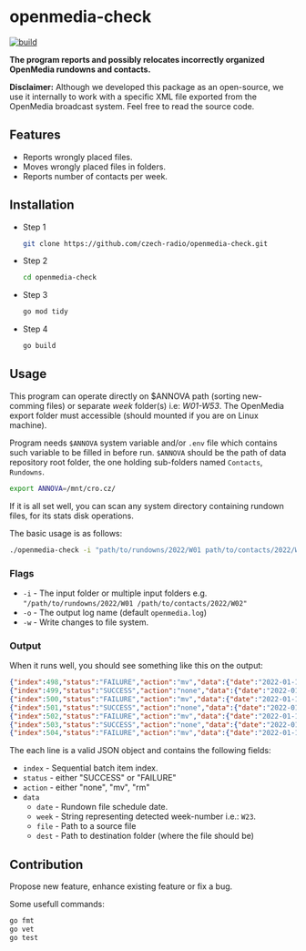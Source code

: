 # openmedia-check

[![build](https://github.com/czech-radio/openmedia-check/actions/workflows/main.yml/badge.svg)](https://github.com/czech-radio/openmedia-check/actions/workflows/main.yml)

**The program reports and possibly relocates incorrectly organized OpenMedia rundowns and contacts.**

**Disclaimer:** Although we developed this package as an open-source, we use it internally to work with a specific XML file exported from the OpenMedia broadcast system. Feel free to read the source code.

## Features

- Reports wrongly placed files.
- Moves wrongly placed files in folders.
- Reports number of contacts per week.

## Installation

- Step 1
  ```bash
  git clone https://github.com/czech-radio/openmedia-check.git
  ```
- Step 2
  ```bash
  cd openmedia-check
  ```
- Step 3
  ```bash
  go mod tidy
  ```
- Step 4
  ```bash
  go build
  ```


## Usage

This program can operate directly on $ANNOVA path (sorting new-comming files) or separate *week* folder(s) i.e: _W01-W53_.
The OpenMedia export folder must accessible (should mounted if you are on Linux machine).

Program needs `$ANNOVA` system variable and/or `.env` file which contains such variable to be filled in before run.
`$ANNOVA` should be the path of data repository root folder, the one holding sub-folders named `Contacts`, `Rundowns`.
```bash
export ANNOVA=/mnt/cro.cz/

```

If it is all set well, you can scan any system directory containing rundown files, for its stats disk operations.


The basic usage is as follows:

```bash
./openmedia-check -i "path/to/rundowns/2022/W01 path/to/contacts/2022/W02"
```

### Flags

- `-i` - The input folder or multiple input folders e.g. `"/path/to/rundowns/2022/W01 /path/to/contacts/2022/W02"`
- `-o` - The output log name (default `openmedia.log`)
- `-w` - Write changes to file system.

### Output

When it runs well, you should see something like this on the output:

```json
{"index":498,"status":"FAILURE","action":"mv","data":{"date":"2022-01-15","week":"W02","file":"data/Rundowns/2022/W01/RD_20-24_RŽ_Sport_-_Sobota_15_01_2022_2_9905892_20220115234504.xml","dest":"data/Rundowns/2022/W02"}}
{"index":499,"status":"SUCCESS","action":"none","data":{"date":"2022-01-06","week":"W01","file":"data/Rundowns/2022/W01/RD_20-24_RŽ_Sport_-_Thu__06_01_2022_2_9802737_20220106234505.xml","dest":"data/Rundowns/2022/W01"}}
{"index":500,"status":"FAILURE","action":"mv","data":{"date":"2022-01-13","week":"W02","file":"data/Rundowns/2022/W01/RD_20-24_RŽ_Sport_-_Thu__13_01_2022_2_9882830_20220113234503.xml","dest":"data/Rundowns/2022/W02"}}
{"index":501,"status":"SUCCESS","action":"none","data":{"date":"2022-01-04","week":"W01","file":"data/Rundowns/2022/W01/RD_20-24_RŽ_Sport_-_Tue__04_01_2022_2_9774691_20220104234504.xml","dest":"data/Rundowns/2022/W01"}}
{"index":502,"status":"FAILURE","action":"mv","data":{"date":"2022-01-11","week":"W02","file":"data/Rundowns/2022/W01/RD_20-24_RŽ_Sport_-_Tue__11_01_2022_2_9857136_20220111234504.xml","dest":"data/Rundowns/2022/W02"}}
{"index":503,"status":"SUCCESS","action":"none","data":{"date":"2022-01-05","week":"W01","file":"data/Rundowns/2022/W01/RD_20-24_RŽ_Sport_-_Wed__05_01_2022_2_9788319_20220105234504.xml","dest":"data/Rundowns/2022/W01"}}
{"index":504,"status":"FAILURE","action":"mv","data":{"date":"2022-01-12","week":"W02","file":"data/Rundowns/2022/W01/RD_20-24_RŽ_Sport_-_Wed__12_01_2022_2_9870175_20220112234504.xml","dest":"data/Rundowns/2022/W02"}}
```

The each line is a valid JSON object and contains the following fields:

- `index` - Sequential batch item index.
- `status` - either "SUCCESS" or "FAILURE"
- `action` - either "none", "mv", "rm"
- `data`
  - `date` - Rundown file schedule date.  
  - `week` - String representing detected week-number i.e.: `W23`.
  - `file` - Path to a source file
  - `dest` - Path to destination folder (where the file should be)

## Contribution

Propose new feature, enhance existing feature or fix a bug.


Some usefull commands:

```bash
go fmt
go vet
go test
```
